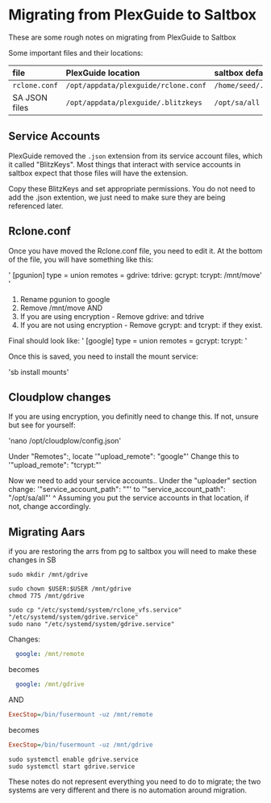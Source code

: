 # Migrating from PlexGuide to Saltbox

These are some rough notes on migrating from PlexGuide to Saltbox

Some important files and their locations:

|     file       |           PlexGuide location         |         saltbox default location        |
|:---------------|:-------------------------------------|:----------------------------------------|
| `rclone.conf`  | `/opt/appdata/plexguide/rclone.conf` | `/home/seed/.config/rclone/rclone.conf` |
| SA JSON files  | `/opt/appdata/plexguide/.blitzkeys`  | `/opt/sa/all`                           |

## Service Accounts

PlexGuide removed the `.json` extension from its service account files, which it called "BlitzKeys".  Most things that interact with service accounts in saltbox expect that those files will have the extension.

Copy these BlitzKeys and set appropriate permissions.  You do not need to add the .json extention, we just need to make sure they are being referenced later.

## Rclone.conf

Once you have moved the Rclone.conf file, you need to edit it.  At the bottom of the file, you will have something like this:

'
[pgunion]
type = union
remotes = gdrive: tdrive: gcrypt: tcrypt: /mnt/move'
'

1. Rename pgunion to google
2. Remove /mnt/move
AND
3. If you are using encryption - Remove gdrive: and tdrive
4. If you are not using encryption - Remove gcrypt: and tcrypt: if they exist.

Final should look like:
'
[google]
type = union
remotes = gcrypt: tcrypt:
'

Once this is saved, you need to install the mount service:

'sb install mounts'

## Cloudplow changes

If you are using encryption, you definitly need to change this.  If not, unsure but see for yourself:

'nano /opt/cloudplow/config.json'

Under "Remotes":, locate
'"upload_remote": "google"'
Change this to
'"upload_remote": "tcrypt:"'

Now we need to add your service accounts..  Under the "uploader" section change:
'"service_account_path": ""'
to
'"service_account_path": "/opt/sa/all"'
^ Assuming you put the service accounts in that location, if not, change accordingly.

## Migrating Aars

if you are restoring the arrs from pg to saltbox you will need to make these changes in SB

```shell
sudo mkdir /mnt/gdrive
```

```shell
sudo chown $USER:$USER /mnt/gdrive
chmod 775 /mnt/gdrive
```

```shell
sudo cp "/etc/systemd/system/rclone_vfs.service" "/etc/systemd/system/gdrive.service"
sudo nano "/etc/systemd/system/gdrive.service"
```

Changes:

```yaml
  google: /mnt/remote
```

becomes

```yaml
  google: /mnt/gdrive
```

AND

```ini
ExecStop=/bin/fusermount -uz /mnt/remote
```

becomes

```ini
ExecStop=/bin/fusermount -uz /mnt/gdrive
```

```shell
sudo systemctl enable gdrive.service
sudo systemctl start gdrive.service
```

These notes do not represent everything you need to do to migrate; the two systems are very different and there is no automation around migration.
